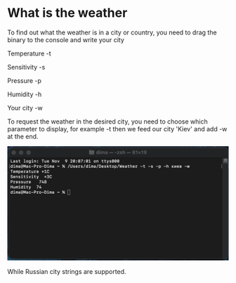 # What is the weather

To find out what the weather is in a city or country, you need to drag the binary to the console and write your city

Temperature  -t

Sensitivity  -s

Pressure     -p

Humidity     -h

Your city    -w

To request the weather in the desired city, you need to choose which parameter to display, for example -t then we feed our city 'Kiev' and add -w at the end.


![demo](./all/1.png)

While Russian city strings are supported.
